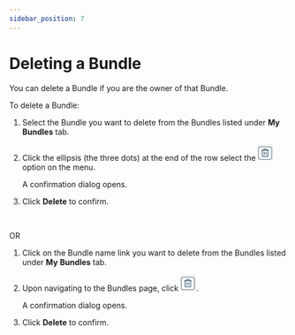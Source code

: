 ```yaml
---
sidebar_position: 7
---
```

# Deleting a Bundle

<head>
  <meta name="guidename" content="Bundles"/>
  <meta name="context" content="39affb96-2aba-48b2-a715-4f5f0dd3c5a0"/>
</head>

You can delete a Bundle if you are the owner of that Bundle.

To delete a Bundle:
1. Select the Bundle you want to delete from the Bundles listed under **My** **Bundles** tab.
2. Click the ellipsis (the three dots) at the end of the row select the ![](../images_bundles/img_bundles_delete_icon.png) option on the menu. 

    A confirmation dialog opens.

3. Click **Delete** to confirm.
  <br/>

  OR 


1.  Click on the Bundle name link you want to delete from the Bundles listed under **My** **Bundles** tab.

2. Upon navigating to the Bundles page, click ![](../images_bundles/img_bundles_delete_icon.png).

    A confirmation dialog opens.

3. Click **Delete** to confirm.

